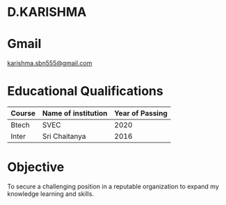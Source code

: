 # D.KARISHMA
# Gmail
karishma.sbn555@gmail.com
# Educational Qualifications
Course |Name of institution |Year of Passing
---|---|---|
Btech |SVEC |2020
Inter |Sri Chaitanya |2016
# Objective
To secure a challenging position in a reputable organization to expand my knowledge learning and skills.



